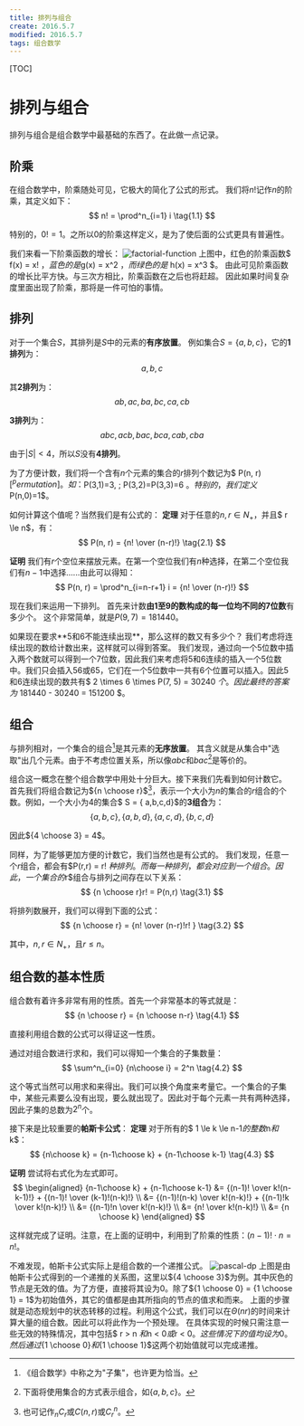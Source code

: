 ```yaml
---
title: 排列与组合
create: 2016.5.7
modified: 2016.5.7
tags: 组合数学
---
```

[TOC]
# 排列与组合
排列与组合是组合数学中最基础的东西了。在此做一点记录。

## 阶乘
在组合数学中，阶乘随处可见，它极大的简化了公式的形式。
我们将$n!$记作$n$的阶乘，其定义如下：
$$ n! = \prod^n_{i=1} i \tag{1.1} $$

特别的，$0! = 1$。之所以$0$的阶乘这样定义，是为了使后面的公式更具有普遍性。

我们来看一下阶乘函数的增长：
![factorial-function](https://git.oschina.net/riteme/blogimg/raw/master/permutation-and-combination/factorial.png)
上图中，红色的阶乘函数$ f(x) = x! $，蓝色的是$g(x) = x^2 $，而绿色的是$ h(x) = x^3 $。
由此可见阶乘函数的增长比平方快。与三次方相比，阶乘函数在之后也将赶超。
因此如果时间复杂度里面出现了阶乘，那将是一件可怕的事情。

## 排列
对于一个集合$S$，其排列是$S$中的元素的**有序放置**。
例如集合$S = \{ a, b, c \}$，它的**1排列**为：
$$ a, b, c $$

其**2排列**为：
$$ ab, ac, ba, bc, ca, cb $$

**3排列**为：
$$ abc, acb, bac, bca, cab, cba $$

由于$|S| < 4$，所以$S$没有**4排列**。

为了方便计数，我们将一个含有$n$个元素的集合的$r$排列个数记为$ P(n, r) $[^permutation]。
如：$P(3,1)=3, \; P(3,2)=P(3,3)=6 $。
特别的，我们定义$P(n,0)=1$。
[^permutation]: 当然也可记作$_nP_r$或$P^n_r$。

如何计算这个值呢？当然我们是有公式的：
**定理** 对于任意的$n, r \in N_+$，并且$ r \le n$，有：
$$ P(n, r) = {n! \over (n-r)!} \tag{2.1} $$

**证明** 我们有$r$个空位来摆放元素。在第一个空位我们有$n$种选择，在第二个空位我们有$n - 1$中选择......由此可以得知：
$$ P(n, r) = \prod^n_{i=n-r+1} i = {n! \over (n-r)!} $$

现在我们来运用一下排列。
首先来计数**由$1$至$9$的数构成的每一位均不同的$7$位数**有多少个。
这个非常简单，就是$P(9, 7) = 181440$。

如果现在要求**$5$和$6$不能连续出现**，那么这样的数又有多少个？
我们考虑将连续出现的数给计数出来，这样就可以得到答案。
我们发现，通过向一个$5$位数中插入两个数就可以得到一个$7$位数，因此我们来考虑将$5$和$6$连续的插入一个$5$位数中。我们只会插入$56$或$65$，它们在一个$5$位数中一共有$6$个位置可以插入。因此$5$和$6$连续出现的数共有$ 2 \times 6 \times P(7, 5) = 30240 $个。
因此最终的答案为$ 181440 - 30240 = 151200 $。

## 组合
与排列相对，一个集合的组合[^combination]是其元素的**无序放置**。
其含义就是从集合中"选取"出几个元素。由于不考虑位置关系，所以像$abc$和$bac$[^represent]是等价的。
[^combination]: 《组合数学》中称之为"子集"，也许更为恰当。

[^represent]: 下面将使用集合的方式表示组合，如$\{a,b,c\}$。

组合这一概念在整个组合数学中用处十分巨大。接下来我们先看到如何计数它。
首先我们将组合数记为${n \choose r}$[^exp]，表示一个大小为$n$的集合的$r$组合的个数。例如，一个大小为$4$的集合$ S = \{ a,b,c,d\}$的**3组合**为：
$$ \{a,b,c\}, \{a,b,d\}, \{a,c,d\}, \{b,c,d\} $$

因此${4 \choose 3} = 4$。
[^exp]: 也可记作$_nC_r$或$C(n,r)$或$C^n_r$。

同样，为了能够更加方便的计数它，我们当然也是有公式的。
我们发现，任意一个$r$组合，都会有$P(r,r) = r! $种排列。而每一种排列，都会对应到一个组合。因此，一个集合的$r$组合与排列之间存在以下关系：
$$ {n \choose r}r! = P(n,r) \tag{3.1} $$

将排列数展开，我们可以得到下面的公式：
$$ {n \choose r} = {n! \over (n-r)!r! } \tag{3.2} $$

其中，$n,r \in N_+$，且$r\le n$。

## 组合数的基本性质
组合数有着许多非常有用的性质。首先一个非常基本的等式就是：
$$ {n \choose r} = {n \choose n-r} \tag{4.1} $$

直接利用组合数的公式可以得证这一性质。

通过对组合数进行求和，我们可以得知一个集合的子集数量：
$$ \sum^n_{i=0} {n\choose i} = 2^n \tag{4.2} $$

这个等式当然可以用求和来得出。我们可以换个角度来考量它。一个集合的子集中，某些元素要么没有出现，要么就出现了。因此对于每个元素一共有两种选择，因此子集的总数为$2^n$个。

接下来是比较重要的**帕斯卡公式**：
**定理** 对于所有的$ 1 \le k \le n-1$的整数$n$和$k$：
$$ {n\choose k} = {n-1\choose k} + {n-1\choose k-1} \tag{4.3} $$

**证明** 尝试将右式化为左式即可。
$$
\begin{aligned}
{n-1\choose k} + {n-1\choose k-1} &= {(n-1)! \over k!(n-k-1)!} + {(n-1)! \over (k-1)!(n-k)!} \\
&= {(n-1)!(n-k) \over k!(n-k)!} + {(n-1)!k \over k!(n-k)!} \\
&= {(n-1)!n \over k!(n-k)!} \\
&= {n! \over k!(n-k)!} \\
&= {n \choose k}
\end{aligned}
$$

这样就完成了证明。注意，在上面的证明中，利用到了阶乘的性质：$(n-1)!\cdot n=n!$。

不难发现，帕斯卡公式实际上是组合数的一个递推公式。
![pascal-dp](https://git.oschina.net/riteme/blogimg/raw/master/permutation-and-combination/dp.svg)
上图是由帕斯卡公式得到的一个递推的关系图，这里以${4 \choose 3}$为例。其中灰色的节点是无效的值。为了方便，直接将其设为$0$。除了${1 \choose 0} = {1 \choose 1} = 1$为初始值外，其它的值都是由其所指向的节点的值求和而来。
上面的步骤就是动态规划中的状态转移的过程。利用这个公式，我们可以在$\Theta(nr)$的时间来计算大量的组合数。因此可以将此作为一个预处理。
在具体实现的时候只需注意一些无效的特殊情况，其中包括$ r > n $和$n < 0$或$r < 0$。这些情况下的值均设为$0$。然后通过${1 \choose 0}$和${1 \choose 1}$这两个初始值就可以完成递推。
